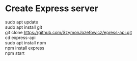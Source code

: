 # Create Express server 

sudo apt update  
sudo apt install git  
git clone https://github.com/SzymonJozefowicz/epress-api.git  
cd express-api  
sudo apt install npm  
npm install express  
npm start  
